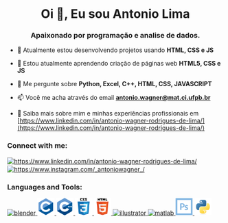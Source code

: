 <h1 align="center">Oi 👋, Eu sou Antonio Lima</h1>
<h3 align="center">Apaixonado por programação e analise de dados.</h3>

- 🔭 Atualmente estou desenvolvendo projetos usando **HTML, CSS e JS**

- 🌱 Estou atualmente aprendendo criação de páginas web **HTML5, CSS e JS**

- 💬 Me pergunte sobre **Python, Excel, C++, HTML, CSS, JAVASCRIPT**

- 📫 Você me acha através do email **antonio.wagner@mat.ci.ufpb.br**

- 📄 Saiba mais sobre mim e minhas experiências profissionais em [https://www.linkedin.com/in/antonio-wagner-rodrigues-de-lima/](https://www.linkedin.com/in/antonio-wagner-rodrigues-de-lima/)

<h3 align="left">Connect with me:</h3>
<p align="left">
<a href="https://linkedin.com/in/https://www.linkedin.com/in/antonio-wagner-rodrigues-de-lima/" target="blank"><img align="center" src="https://raw.githubusercontent.com/rahuldkjain/github-profile-readme-generator/master/src/images/icons/Social/linked-in-alt.svg" alt="https://www.linkedin.com/in/antonio-wagner-rodrigues-de-lima/" height="30" width="40" /></a>
<a href="https://instagram.com/https://www.instagram.com/_antoniowagner_/" target="blank"><img align="center" src="https://raw.githubusercontent.com/rahuldkjain/github-profile-readme-generator/master/src/images/icons/Social/instagram.svg" alt="https://www.instagram.com/_antoniowagner_/" height="30" width="40" /></a>
</p>

<h3 align="left">Languages and Tools:</h3>
<p align="left"> <a href="https://www.blender.org/" target="_blank" rel="noreferrer"> <img src="https://download.blender.org/branding/community/blender_community_badge_white.svg" alt="blender" width="40" height="40"/> </a> <a href="https://www.cprogramming.com/" target="_blank" rel="noreferrer"> <img src="https://raw.githubusercontent.com/devicons/devicon/master/icons/c/c-original.svg" alt="c" width="40" height="40"/> </a> <a href="https://www.w3schools.com/cpp/" target="_blank" rel="noreferrer"> <img src="https://raw.githubusercontent.com/devicons/devicon/master/icons/cplusplus/cplusplus-original.svg" alt="cplusplus" width="40" height="40"/> </a> <a href="https://www.w3schools.com/css/" target="_blank" rel="noreferrer"> <img src="https://raw.githubusercontent.com/devicons/devicon/master/icons/css3/css3-original-wordmark.svg" alt="css3" width="40" height="40"/> </a> <a href="https://www.w3.org/html/" target="_blank" rel="noreferrer"> <img src="https://raw.githubusercontent.com/devicons/devicon/master/icons/html5/html5-original-wordmark.svg" alt="html5" width="40" height="40"/> </a> <a href="https://www.adobe.com/in/products/illustrator.html" target="_blank" rel="noreferrer"> <img src="https://www.vectorlogo.zone/logos/adobe_illustrator/adobe_illustrator-icon.svg" alt="illustrator" width="40" height="40"/> </a> <a href="https://www.mathworks.com/" target="_blank" rel="noreferrer"> <img src="https://upload.wikimedia.org/wikipedia/commons/2/21/Matlab_Logo.png" alt="matlab" width="40" height="40"/> </a> <a href="https://www.photoshop.com/en" target="_blank" rel="noreferrer"> <img src="https://raw.githubusercontent.com/devicons/devicon/master/icons/photoshop/photoshop-line.svg" alt="photoshop" width="40" height="40"/> </a> <a href="https://www.python.org" target="_blank" rel="noreferrer"> <img src="https://raw.githubusercontent.com/devicons/devicon/master/icons/python/python-original.svg" alt="python" width="40" height="40"/> </a> </p>

<!---
- 👋 Hi, I’m @Negwar
- 👀 I’m interested in ...
- 🌱 I’m currently learning ...
- 💞️ I’m looking to collaborate on ...
- 📫 How to reach me ...


Negwar/Negwar is a ✨ special ✨ repository because its `README.md` (this file) appears on your GitHub profile.
You can click the Preview link to take a look at your changes.
--->
